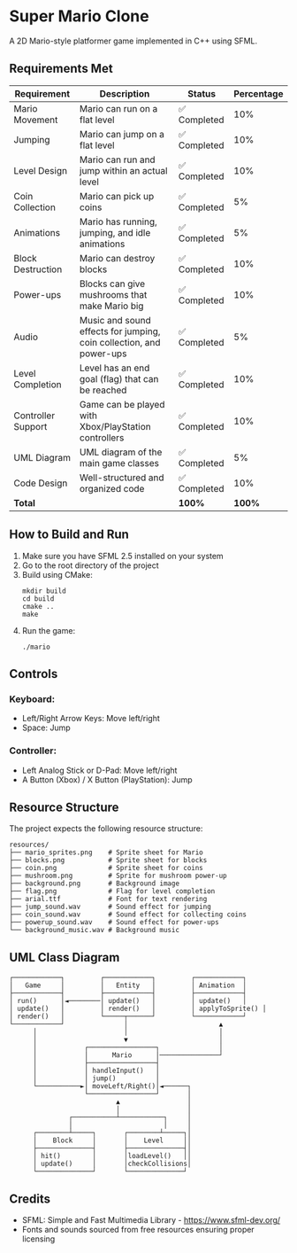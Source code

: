 # Super Mario Clone

A 2D Mario-style platformer game implemented in C++ using SFML.

## Requirements Met

| Requirement | Description | Status | Percentage |
|------------|-------------|--------|------------|
| Mario Movement | Mario can run on a flat level | ✅ Completed | 10% |
| Jumping | Mario can jump on a flat level | ✅ Completed | 10% |
| Level Design | Mario can run and jump within an actual level | ✅ Completed | 10% |
| Coin Collection | Mario can pick up coins | ✅ Completed | 5% |
| Animations | Mario has running, jumping, and idle animations | ✅ Completed | 5% |
| Block Destruction | Mario can destroy blocks | ✅ Completed | 10% |
| Power-ups | Blocks can give mushrooms that make Mario big | ✅ Completed | 10% |
| Audio | Music and sound effects for jumping, coin collection, and power-ups | ✅ Completed | 5% |
| Level Completion | Level has an end goal (flag) that can be reached | ✅ Completed | 10% |
| Controller Support | Game can be played with Xbox/PlayStation controllers | ✅ Completed | 10% |
| UML Diagram | UML diagram of the main game classes | ✅ Completed | 5% |
| Code Design | Well-structured and organized code | ✅ Completed | 10% |
| **Total** | | **100%** | **100%** |

## How to Build and Run

1. Make sure you have SFML 2.5 installed on your system
2. Go to the root directory of the project
3. Build using CMake:
   ```
   mkdir build
   cd build
   cmake ..
   make
   ```
4. Run the game:
   ```
   ./mario
   ```

## Controls

### Keyboard:
- Left/Right Arrow Keys: Move left/right
- Space: Jump

### Controller:
- Left Analog Stick or D-Pad: Move left/right
- A Button (Xbox) / X Button (PlayStation): Jump

## Resource Structure

The project expects the following resource structure:

```
resources/
├── mario_sprites.png    # Sprite sheet for Mario
├── blocks.png           # Sprite sheet for blocks
├── coin.png             # Sprite sheet for coins
├── mushroom.png         # Sprite for mushroom power-up
├── background.png       # Background image
├── flag.png             # Flag for level completion
├── arial.ttf            # Font for text rendering
├── jump_sound.wav       # Sound effect for jumping
├── coin_sound.wav       # Sound effect for collecting coins
├── powerup_sound.wav    # Sound effect for power-ups
└── background_music.wav # Background music
```

## UML Class Diagram

```
┌────────────┐         ┌────────────┐         ┌────────────┐
│   Game     │         │   Entity   │         │ Animation  │
├────────────┤         ├────────────┤         ├────────────┤
│ run()      │◄────────│ update()   │         │ update()   │
│ update()   │         │ render()   │         │ applyToSprite() │
│ render()   │         └─────┬──────┘         └────────────┘
└────────────┘               │                       ▲
      │                      │                       │
      │                      ▼                       │
      │            ┌─────────────────┐               │
      │            │      Mario      │───────────────┘
      │            ├─────────────────┤
      │            │ handleInput()   │
      │            │ jump()          │
      └───────────►│ moveLeft/Right()│◄──────┐
                   └─────────────────┘       │
                           ▲                 │
                           │                 │
               ┌───────────┴───────────┐     │
               │                       │     │
      ┌────────┴─────┐       ┌────────┴─────┐│
      │    Block     │       │    Level     ││
      ├──────────────┤       ├──────────────┤│
      │ hit()        │       │loadLevel()   ││
      │ update()     │       │checkCollisions│
      └──────────────┘       └──────────────┘
```

## Credits

- SFML: Simple and Fast Multimedia Library - https://www.sfml-dev.org/
- Fonts and sounds sourced from free resources ensuring proper licensing
